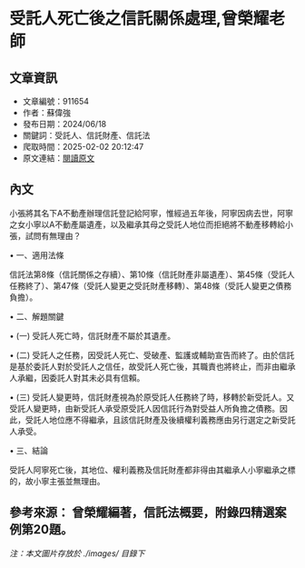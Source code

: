 # 受託人死亡後之信託關係處理,曾榮耀老師

## 文章資訊
- 文章編號：911654
- 作者：蘇偉強
- 發布日期：2024/06/18
- 關鍵詞：受託人、信託財產、信託法
- 爬取時間：2025-02-02 20:12:47
- 原文連結：[閱讀原文](https://real-estate.get.com.tw/Columns/detail.aspx?no=911654)

## 內文
小張將其名下A不動產辦理信託登記給阿寧，惟經過五年後，阿寧因病去世，阿寧之女小寧以A不動產屬遺產，以及繼承其母之受託人地位而拒絕將不動產移轉給小張，試問有無理由？

• 一、適用法條

信託法第8條（信託關係之存續）、第10條（信託財產非屬遺產）、第45條（受託人任務終了）、第47條（受託人變更之受託財產移轉）、第48條（受託人變更之債務負擔）。

• 二、解題關鍵

• (一) 受託人死亡時，信託財產不屬於其遺產。

• (二) 受託人之任務，因受託人死亡、受破產、監護或輔助宣告而終了。由於信託是基於委託人對於受託人之信任，故受託人死亡後，其職責也將終止，而非由繼承人承繼，因委託人對其未必具有信賴。

• (三) 受託人變更時，信託財產視為於原受託人任務終了時，移轉於新受託人。又受託人變更時，由新受託人承受原受託人因信託行為對受益人所負擔之債務。因此，受託人地位應不得繼承，且該信託財產及後續權利義務應由另行選定之新受託人承受。

• 三、結論

受託人阿寧死亡後，其地位、權利義務及信託財產都非得由其繼承人小寧繼承之標的，故小寧主張並無理由。

參考來源： 曾榮耀編著，信託法概要，附錄四精選案例第20題。
---
*注：本文圖片存放於 ./images/ 目錄下*
